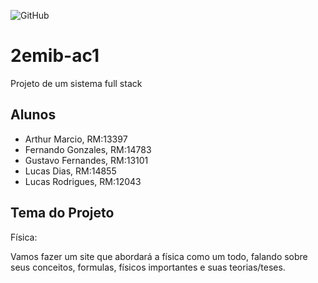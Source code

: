 ![GitHub](https://img.shields.io/github/license/Fernando1403/2emib-ac1)
# 2emib-ac1
Projeto de um sistema full stack
## Alunos
- Arthur Marcio, RM:13397
- Fernando Gonzales, RM:14783
- Gustavo Fernandes, RM:13101
- Lucas Dias, RM:14855
- Lucas Rodrigues, RM:12043
## Tema do Projeto
Física:

Vamos fazer um site que abordará a física como um todo, falando sobre seus conceitos, formulas, físicos importantes e suas teorias/teses.
